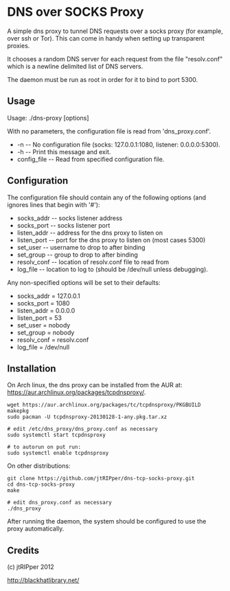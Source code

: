 # DNS over SOCKS Proxy

A simple dns proxy to tunnel DNS requests over a socks proxy (for example, over ssh or Tor). This can come in handy when setting up transparent proxies.

It chooses a random DNS server for each request from the file "resolv.conf" which is a newline delimited list of DNS servers. 

The daemon must be run as root in order for it to bind to port 5300.

## Usage

Usage: ./dns-proxy [options]

With no parameters, the configuration file is read from 'dns_proxy.conf'.

* -n          -- No configuration file (socks: 127.0.0.1:1080, listener: 0.0.0.0:5300).
* -h          -- Print this message and exit.
* config_file -- Read from specified configuration file.

## Configuration

The configuration file should contain any of the following options (and ignores lines that begin with '#'):

* socks_addr  -- socks listener address
* socks_port  -- socks listener port
* listen_addr -- address for the dns proxy to listen on
* listen_port -- port for the dns proxy to listen on (most cases 5300)
* set_user    -- username to drop to after binding
* set_group   -- group to drop to after binding
* resolv_conf -- location of resolv.conf file to read from
* log_file    -- location to log to (should be /dev/null unless debugging).

Any non-specified options will be set to their defaults:

* socks_addr  = 127.0.0.1
* socks_port  = 1080
* listen_addr = 0.0.0.0
* listen_port = 53
* set_user    = nobody
* set_group   = nobody
* resolv_conf = resolv.conf
* log_file    = /dev/null

## Installation

On Arch linux, the dns proxy can be installed from the AUR at: https://aur.archlinux.org/packages/tcpdnsproxy/.

```
wget https://aur.archlinux.org/packages/tc/tcpdnsproxy/PKGBUILD
makepkg
sudo pacman -U tcpdnsproxy-20130128-1-any.pkg.tar.xz

# edit /etc/dns_proxy/dns_proxy.conf as necessary
sudo systemctl start tcpdnsproxy

# to autorun on put run:
sudo systemctl enable tcpdnsproxy
```

On other distributions:

```
git clone https://github.com/jtRIPper/dns-tcp-socks-proxy.git
cd dns-tcp-socks-proxy
make

# edit dns_proxy.conf as necessary
./dns_proxy
```

After running the daemon, the system should be configured to use the proxy automatically.

## Credits

(c) jtRIPper 2012

http://blackhatlibrary.net/
